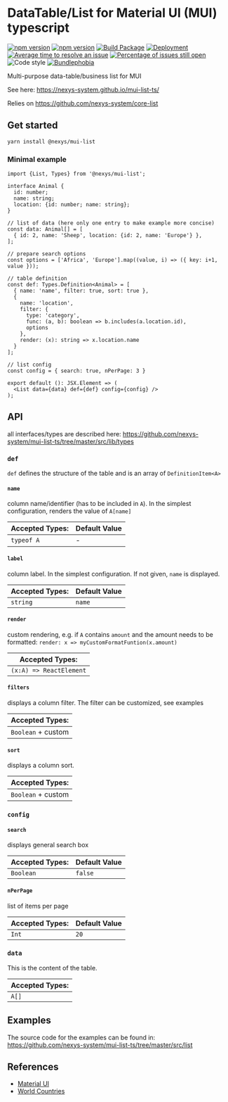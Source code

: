 # DataTable/List for Material UI (MUI) typescript

[![npm version](https://badge.fury.io/js/%40nexys%2Fmui-list.svg)](https://www.npmjs.com/package/@nexys/mui-list)
[![npm version](https://img.shields.io/npm/v/@nexys/mui-list.svg)](https://www.npmjs.com/package/@nexys/mui-list)
[![Build Package](https://github.com/nexys-system/mui-list-ts/actions/workflows/build-package.yml/badge.svg)](https://github.com/nexys-system/mui-list-ts/actions/workflows/build-package.yml)
[![Deployment](https://github.com/nexys-system/mui-list-ts/actions/workflows/deploy.yml/badge.svg)](https://github.com/nexys-system/mui-list-ts/actions/workflows/deploy.yml)
[![Average time to resolve an issue](http://isitmaintained.com/badge/resolution/nexys-system/mui-list-ts.svg)](http://isitmaintained.com/project/nexys-system/mui-list-ts "Average time to resolve an issue")
[![Percentage of issues still open](http://isitmaintained.com/badge/open/nexys-system/mui-list-ts.svg)](http://isitmaintained.com/project/nexys-system/mui-list-ts "Percentage of issues still open")
![Code style](https://img.shields.io/badge/code_style-prettier-ff69b4.svg)
[![Bundlephobia](https://badgen.net/bundlephobia/min/@nexys/mui-list)](https://bundlephobia.com/result?p=@nexys/mui-list@2.3.0)


Multi-purpose data-table/business list for MUI

See here: https://nexys-system.github.io/mui-list-ts/

Relies on https://github.com/nexys-system/core-list

## Get started

`yarn install @nexys/mui-list`

### Minimal example

```
import {List, Types} from '@nexys/mui-list';

interface Animal {
  id: number;
  name: string;
  location: {id: number; name: string};
}

// list of data (here only one entry to make example more concise)
const data: Animal[] = [
  { id: 2, name: 'Sheep', location: {id: 2, name: 'Europe'} },
];

// prepare search options
const options = ['Africa', 'Europe'].map((value, i) => ({ key: i+1, value }));

// table definition
const def: Types.Definition<Animal> = [
  { name: 'name', filter: true, sort: true },
  {
    name: 'location',
    filter: {
      type: 'category',
      func: (a, b): boolean => b.includes(a.location.id),
      options
    },
    render: (x): string => x.location.name
  }
];

// list config
const config = { search: true, nPerPage: 3 }

export default (): JSX.Element => (
  <List data={data} def={def} config={config} />
);

```


## API 

all interfaces/types are described here: https://github.com/nexys-system/mui-list-ts/tree/master/src/lib/types


### `def`

`def` defines the structure of the table and is an array of `DefinitionItem<A>`

#### `name`

column name/identifier (has to be included in `A`). In the simplest configuration, renders the value of `A[name]`

| **Accepted Types:** | **Default Value** |
|---------------------|-------------------|
|  `typeof A` | - |

#### `label`

column label. In the simplest configuration. If not given, `name` is displayed.

| **Accepted Types:** | **Default Value** |
|---------------------|-------------------|
|  `string` | `name` |

#### `render`

custom rendering, e.g. if `A` contains `amount` and the amount needs to be formatted: `render: x => myCustomFormatFuntion(x.amount)`

| **Accepted Types:** |
|---------------------|
|  `(x:A) => ReactElement` | 

#### `filters`

displays a column filter. The filter can be customized, see examples

| **Accepted Types:** |
|---------------------|
|  `Boolean` + custom | 

#### `sort`

displays a column sort.

| **Accepted Types:** |
|---------------------|
|  `Boolean` + custom | 

### `config`

#### `search`

displays general search box

| **Accepted Types:** | **Default Value** |
|---------------------|-------------------|
|  `Boolean` | `false` |

#### `nPerPage`

list of items per page

| **Accepted Types:** | **Default Value** |
|---------------------|-------------------|
|  `Int` | `20` |


### `data`

This is the content of the table.

| **Accepted Types:** |
|---------------------|
|  `A[]` |  

## Examples

The source code for the examples can be found in: https://github.com/nexys-system/mui-list-ts/tree/master/src/list

## References

* [Material UI](https://github.com/mui-org/material-ui)
* [World Countries](https://mledoze.github.io/countries/)

